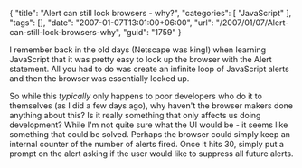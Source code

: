 {
	"title": "Alert can still lock browsers - why?",
	"categories": [
		"JavaScript"
	],
	"tags": [],
	"date": "2007-01-07T13:01:00+06:00",
	"url": "/2007/01/07/Alert-can-still-lock-browsers-why",
	"guid": "1759"
}

I remember back in the old days (Netscape was king!) when learning JavaScript that it was pretty easy to lock up the browser with the Alert statement. All you had to do was create an infinite loop of JavaScript alerts and then the browser was essentially locked up.

So while this <i>typically</i> only happens to poor developers who do it to themselves (as I did a few days ago),  why haven't the browser makers done anything about this? Is it really something that only affects us doing development? While I'm not quite sure what the UI would be - it seems like something that could be solved. Perhaps the browser could simply keep an internal counter of the number of alerts fired. Once it hits 30, simply put a prompt on the alert asking if the user would like to suppress all future alerts.